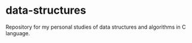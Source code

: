 # data-structures
Repository for my personal studies of data structures and algorithms in C language.
